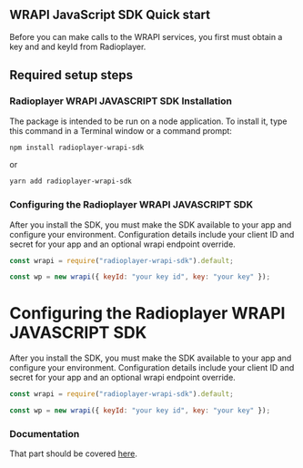 ## WRAPI JavaScript SDK Quick start

Before you can make calls to the WRAPI services, you first must obtain a key and
and keyId from Radioplayer.

## Required setup steps

### Radioplayer WRAPI JAVASCRIPT SDK Installation

The package is intended to be run on a node application. To install it, type
this command in a Terminal window or a command prompt:

```bash
npm install radioplayer-wrapi-sdk
```

or

```bash
yarn add radioplayer-wrapi-sdk
```

### Configuring the Radioplayer WRAPI JAVASCRIPT SDK

After you install the SDK, you must make the SDK available to your app and
configure your environment. Configuration details include your client ID and
secret for your app and an optional wrapi endpoint override.

```javascript
const wrapi = require("radioplayer-wrapi-sdk").default;

const wp = new wrapi({ keyId: "your key id", key: "your key" });
```

# Configuring the Radioplayer WRAPI JAVASCRIPT SDK

After you install the SDK, you must make the SDK available to your app and
configure your environment. Configuration details include your client ID and
secret for your app and an optional wrapi endpoint override.

```javascript
const wrapi = require("radioplayer-wrapi-sdk").default;

const wp = new wrapi({ keyId: "your key id", key: "your key" });
```

### Documentation

That part should be covered
[here](https://radioplayer-wrapi-sdk-docs.netlify.app/).
